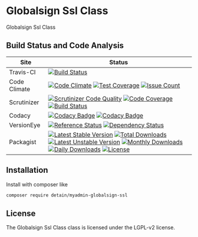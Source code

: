 # Globalsign Ssl Class

Globalsign Ssl Class

## Build Status and Code Analysis

Site          | Status
--------------|---------------------------
Travis-CI     | [![Build Status](https://travis-ci.org/detain/myadmin-globalsign-ssl.svg?branch=master)](https://travis-ci.org/detain/myadmin-globalsign-ssl)
Code Climate  | [![Code Climate](https://codeclimate.com/github/detain/myadmin-globalsign-ssl/badges/gpa.svg)](https://codeclimate.com/github/detain/myadmin-globalsign-ssl) [![Test Coverage](https://codeclimate.com/github/detain/myadmin-globalsign-ssl/badges/coverage.svg)](https://codeclimate.com/github/detain/myadmin-globalsign-ssl/coverage) [![Issue Count](https://codeclimate.com/github/detain/myadmin-globalsign-ssl/badges/issue_count.svg)](https://codeclimate.com/github/detain/myadmin-globalsign-ssl)
Scrutinizer   | [![Scrutinizer Code Quality](https://scrutinizer-ci.com/g/myadmin-plugins/myadmin-globalsign-ssl/badges/quality-score.png?b=master)](https://scrutinizer-ci.com/g/myadmin-plugins/myadmin-globalsign-ssl/?branch=master) [![Code Coverage](https://scrutinizer-ci.com/g/myadmin-plugins/myadmin-globalsign-ssl/badges/coverage.png?b=master)](https://scrutinizer-ci.com/g/myadmin-plugins/myadmin-globalsign-ssl/?branch=master) [![Build Status](https://scrutinizer-ci.com/g/myadmin-plugins/myadmin-globalsign-ssl/badges/build.png?b=master)](https://scrutinizer-ci.com/g/myadmin-plugins/myadmin-globalsign-ssl/build-status/master)
Codacy        | [![Codacy Badge](https://api.codacy.com/project/badge/Grade/226251fc068f4fd5b4b4ef9a40011d06)](https://www.codacy.com/app/detain/myadmin-globalsign-ssl) [![Codacy Badge](https://api.codacy.com/project/badge/Coverage/25fa74eb74c947bf969602fcfe87e349)](https://www.codacy.com/app/detain/myadmin-globalsign-ssl?utm_source=github.com&utm_medium=referral&utm_content=detain/myadmin-globalsign-ssl&utm_campaign=Badge_Coverage)
VersionEye    | [![Reference Status](https://www.versioneye.com/php/detain:myadmin-globalsign-ssl/reference_badge.svg?style=flat)](https://www.versioneye.com/php/detain:myadmin-globalsign-ssl/references) [![Dependency Status](https://www.versioneye.com/user/projects/592f7318bafc5500414dfd2a/badge.svg?style=flat-square)](https://www.versioneye.com/user/projects/592f7318bafc5500414dfd2a)
Packagist     | [![Latest Stable Version](https://poser.pugx.org/detain/myadmin-globalsign-ssl/version)](https://packagist.org/packages/detain/myadmin-globalsign-ssl) [![Total Downloads](https://poser.pugx.org/detain/myadmin-globalsign-ssl/downloads)](https://packagist.org/packages/detain/myadmin-globalsign-ssl) [![Latest Unstable Version](https://poser.pugx.org/detain/myadmin-globalsign-ssl/v/unstable)](//packagist.org/packages/detain/myadmin-globalsign-ssl) [![Monthly Downloads](https://poser.pugx.org/detain/myadmin-globalsign-ssl/d/monthly)](https://packagist.org/packages/detain/myadmin-globalsign-ssl) [![Daily Downloads](https://poser.pugx.org/detain/myadmin-globalsign-ssl/d/daily)](https://packagist.org/packages/detain/myadmin-globalsign-ssl) [![License](https://poser.pugx.org/detain/myadmin-globalsign-ssl/license)](https://packagist.org/packages/detain/myadmin-globalsign-ssl)


## Installation

Install with composer like

```sh
composer require detain/myadmin-globalsign-ssl
```

## License

The Globalsign Ssl Class class is licensed under the LGPL-v2 license.

